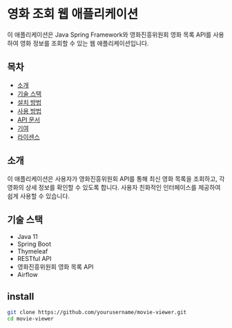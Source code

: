 # 영화 조회 웹 애플리케이션

이 애플리케이션은 Java Spring Framework와 영화진흥위원회 영화 목록 API를 사용하여 영화 정보를 조회할 수 있는 웹 애플리케이션입니다.

## 목차

- [소개](#소개)
- [기술 스택](#기술-스택)
- [설치 방법](#설치-방법)
- [사용 방법](#사용-방법)
- [API 문서](#api-문서)
- [기여](#기여)
- [라이센스](#라이센스)

## 소개

이 애플리케이션은 사용자가 영화진흥위원회 API를 통해 최신 영화 목록을 조회하고, 각 영화의 상세 정보를 확인할 수 있도록 합니다. 사용자 친화적인 인터페이스를 제공하여 쉽게 사용할 수 있습니다.

## 기술 스택

- Java 11
- Spring Boot
- Thymeleaf
- RESTful API
- 영화진흥위원회 영화 목록 API
- Airflow

## install
```bash
git clone https://github.com/yourusername/movie-viewer.git
cd movie-viewer
```
